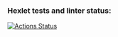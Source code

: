 ### Hexlet tests and linter status:
[![Actions Status](https://github.com/wadimator/python-project-49/workflows/hexlet-check/badge.svg)](https://github.com/wadimator/python-project-49/actions)